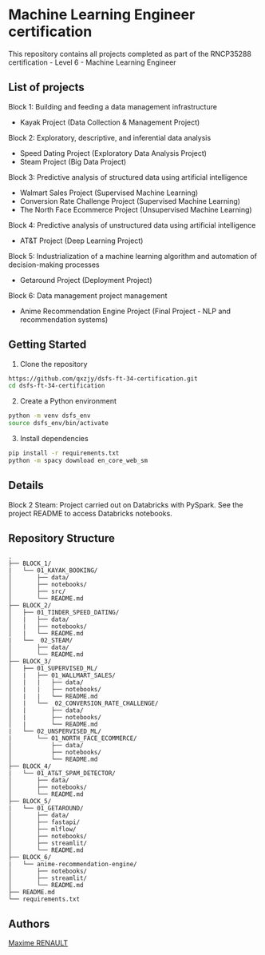 # Machine Learning Engineer certification

This repository contains all projects completed as part of the RNCP35288 certification - Level 6 - Machine Learning Engineer

## List of projects

Block 1: Building and feeding a data management infrastructure
- Kayak Project (Data Collection & Management Project)

Block 2: Exploratory, descriptive, and inferential data analysis
- Speed Dating Project (Exploratory Data Analysis Project)
- Steam Project (Big Data Project)

Block 3: Predictive analysis of structured data using artificial intelligence
- Walmart Sales Project (Supervised Machine Learning)
- Conversion Rate Challenge Project (Supervised Machine Learning)
- The North Face Ecommerce Project (Unsupervised Machine Learning)

Block 4: Predictive analysis of unstructured data using artificial intelligence
- AT&T Project (Deep Learning Project)

Block 5: Industrialization of a machine learning algorithm and automation of decision-making processes
- Getaround Project (Deployment Project)

Block 6: Data management project management
- Anime Recommendation Engine Project (Final Project - NLP and recommendation systems)

## Getting Started

1. Clone the repository

```bash
https://github.com/qxzjy/dsfs-ft-34-certification.git
cd dsfs-ft-34-certification
```

2. Create a Python environment

```bash
python -m venv dsfs_env
source dsfs_env/bin/activate
```

3. Install dependencies

```bash
pip install -r requirements.txt
python -m spacy download en_core_web_sm
```

## Details

Block 2 Steam: Project carried out on Databricks with PySpark. See the project README to access Databricks notebooks.

## Repository Structure

```
.
├── BLOCK_1/
|   └── 01_KAYAK_BOOKING/
│       ├── data/
│       ├── notebooks/
│       ├── src/
│       └── README.md
├── BLOCK_2/
│   ├── 01_TINDER_SPEED_DATING/
│   |   ├── data/
│   |   ├── notebooks/
│   |   └── README.md
|   └──  02_STEAM/
│       ├── data/
│       └── README.md
├── BLOCK_3/
│   ├── 01_SUPERVISED_ML/
│   |   ├── 01_WALLMART_SALES/
│   |   |   ├── data/
│   |   |   ├── notebooks/
│   |   |   └── README.md
│   |   └──  02_CONVERSION_RATE_CHALLENGE/
│   |       ├── data/
│   |       ├── notebooks/
│   |       └── README.md
|   └── 02_UNSPERVISED_ML/
|       └── 01_NORTH_FACE_ECOMMERCE/
│           ├── data/
│           ├── notebooks/
│           └── README.md
├── BLOCK_4/
|   └── 01_AT&T_SPAM_DETECTOR/
│       ├── data/
│       ├── notebooks/
│       └── README.md
├── BLOCK_5/
|   └── 01_GETAROUND/
│       ├── data/
│       ├── fastapi/
│       ├── mlflow/
│       ├── notebooks/
│       ├── streamlit/
│       └── README.md
├── BLOCK_6/
|   └── anime-recommendation-engine/
│       ├── notebooks/
│       ├── streamlit/
│       └── README.md
├── README.md
└── requirements.txt
```

## Authors

[Maxime RENAULT](https://github.com/qxzjy)